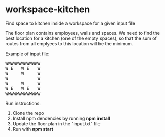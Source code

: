 # workspace-kitchen
Find space to kitchen inside a workspace for a given input file

The floor plan contains employees, walls and spaces.
We need to find the best location for a kitchen (one of the empty spaces), so that the sum of routes from all emplyees to this location will be the minimum.

Example of input file:
<pre>
WWWWWWWWWWWWW
W E   W E   W
W     W     W
W           W
W     W     W
W E   W E   W
WWWWWWWWWWWWW
</pre>

Run instructions:
1. Clone the repo
2. Install npm dendencies by running <b>npm install</b>
3. Update the floor plan in the "input.txt" file
4. Run with <b>npm start</b>
